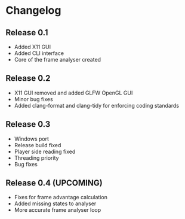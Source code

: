 Changelog
=========

Release 0.1
-----------

- Added X11 GUI
- Added CLI interface
- Core of the frame analyser created

Release 0.2
-----------

- X11 GUI removed and added GLFW OpenGL GUI
- Minor bug fixes
- Added clang-format and clang-tidy for enforcing coding standards

Release 0.3
-----------

- Windows port
- Release build fixed
- Player side reading fixed
- Threading priority
- Bug fixes

Release 0.4 (UPCOMING)
----------------------

- Fixes for frame advantage calculation
- Added missing states to analyser
- More accurate frame analyser loop
